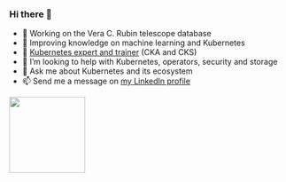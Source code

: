 ### Hi there 👋

- 🔭 Working on the Vera C. Rubin telescope database
- 🌱 Improving knowledge on machine learning and Kubernetes
- 👯 [Kubernetes expert and trainer](https://k8s-school.fr) (CKA and CKS)  
- 🤔 I’m looking to help with Kubernetes, operators, security and storage
- 💬 Ask me about Kubernetes and its ecosystem
- 📫 Send me a message on [my LinkedIn profile](https://www.linkedin.com/in/fabrice-jammes-5b29b042/)

<img height="137px"
  src="https://stackoverflow-card.vercel.app/?userID=2784039&theme=dracula"
/>


<!--
**fjammes/fjammes** is a ✨ _special_ ✨ repository because its `README.md` (this file) appears on your GitHub profile.

Here are some ideas to get you started:

- 🔭 I’m currently working on ...
- 🌱 I’m currently learning ...
- 👯 I’m looking to collaborate on ...
- 🤔 I’m looking for help with ...
- 💬 Ask me about ...
- 📫 How to reach me: ...
- 😄 Pronouns: ...
- ⚡ Fun fact: ...
-->
